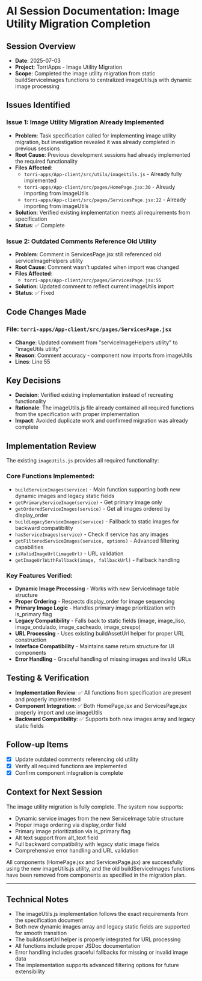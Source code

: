 # AI Session Documentation: Image Utility Migration Completion

## Session Overview
- **Date**: 2025-07-03
- **Project**: TorriApps - Image Utility Migration
- **Scope**: Completed the image utility migration from static buildServiceImages functions to centralized imageUtils.js with dynamic image processing

## Issues Identified
### Issue 1: Image Utility Migration Already Implemented
- **Problem**: Task specification called for implementing image utility migration, but investigation revealed it was already completed in previous sessions
- **Root Cause**: Previous development sessions had already implemented the required functionality
- **Files Affected**: 
  - `torri-apps/App-client/src/utils/imageUtils.js` - Already fully implemented
  - `torri-apps/App-client/src/pages/HomePage.jsx:30` - Already importing from imageUtils
  - `torri-apps/App-client/src/pages/ServicesPage.jsx:22` - Already importing from imageUtils
- **Solution**: Verified existing implementation meets all requirements from specification
- **Status**: ✅ Complete

### Issue 2: Outdated Comments Reference Old Utility
- **Problem**: Comment in ServicesPage.jsx still referenced old serviceImageHelpers utility
- **Root Cause**: Comment wasn't updated when import was changed
- **Files Affected**: 
  - `torri-apps/App-client/src/pages/ServicesPage.jsx:55`
- **Solution**: Updated comment to reflect current imageUtils import
- **Status**: ✅ Fixed

## Code Changes Made
### File: `torri-apps/App-client/src/pages/ServicesPage.jsx`
- **Change**: Updated comment from "serviceImageHelpers utility" to "imageUtils utility"
- **Reason**: Comment accuracy - component now imports from imageUtils
- **Lines**: Line 55

## Key Decisions
- **Decision**: Verified existing implementation instead of recreating functionality
- **Rationale**: The imageUtils.js file already contained all required functions from the specification with proper implementation
- **Impact**: Avoided duplicate work and confirmed migration was already complete

## Implementation Review
The existing `imageUtils.js` provides all required functionality:

### Core Functions Implemented:
- `buildServiceImages(service)` - Main function supporting both new dynamic images and legacy static fields
- `getPrimaryServiceImage(service)` - Get primary image only
- `getOrderedServiceImages(service)` - Get all images ordered by display_order
- `buildLegacyServiceImages(service)` - Fallback to static images for backward compatibility
- `hasServiceImages(service)` - Check if service has any images
- `getFilteredServiceImages(service, options)` - Advanced filtering capabilities
- `isValidImageUrl(imageUrl)` - URL validation
- `getImageUrlWithFallback(image, fallbackUrl)` - Fallback handling

### Key Features Verified:
- **Dynamic Image Processing** - Works with new ServiceImage table structure
- **Proper Ordering** - Respects display_order for image sequencing  
- **Primary Image Logic** - Handles primary image prioritization with is_primary flag
- **Legacy Compatibility** - Falls back to static fields (image, image_liso, image_ondulado, image_cacheado, image_crespo)
- **URL Processing** - Uses existing buildAssetUrl helper for proper URL construction
- **Interface Compatibility** - Maintains same return structure for UI components
- **Error Handling** - Graceful handling of missing images and invalid URLs

## Testing & Verification
- **Implementation Review**: ✅ All functions from specification are present and properly implemented
- **Component Integration**: ✅ Both HomePage.jsx and ServicesPage.jsx properly import and use imageUtils
- **Backward Compatibility**: ✅ Supports both new images array and legacy static fields

## Follow-up Items
- [x] Update outdated comments referencing old utility
- [x] Verify all required functions are implemented
- [x] Confirm component integration is complete

## Context for Next Session
The image utility migration is fully complete. The system now supports:
- Dynamic service images from the new ServiceImage table structure
- Proper image ordering via display_order field
- Primary image prioritization via is_primary flag
- Alt text support from alt_text field
- Full backward compatibility with legacy static image fields
- Comprehensive error handling and URL validation

All components (HomePage.jsx and ServicesPage.jsx) are successfully using the new imageUtils.js utility, and the old buildServiceImages functions have been removed from components as specified in the migration plan.

---

## Technical Notes
- The imageUtils.js implementation follows the exact requirements from the specification document
- Both new dynamic images array and legacy static fields are supported for smooth transition
- The buildAssetUrl helper is properly integrated for URL processing
- All functions include proper JSDoc documentation
- Error handling includes graceful fallbacks for missing or invalid image data
- The implementation supports advanced filtering options for future extensibility